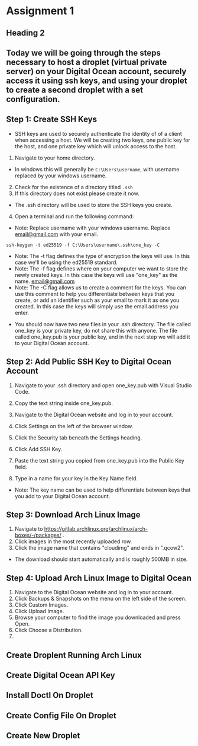 <!-- Start of the project -->
# Assignment 1
## Heading 2
## Today we will be going through the steps necessary to host a droplet (virtual private server) on your Digital Ocean account, securely access it using ssh keys, and using your droplet to create a second droplet with a set configuration.

## Step 1: Create SSH Keys
- SSH keys are used to securely authenticate the identity of of a client when accessing a host. We will be creating two keys, one public key for the host, and one private key which will unlock access to the host.
1. Navigate to your home directory. 
- In windows this will generally be `C:\Users\username`, with username replaced by your windows username.
2. Check for the existence of a directory titled `.ssh`
3. If this directory does not exist please create it now.
- The .ssh directory will be used to store the SSH keys you create.

4. Open a terminal and run the following command:
- Note: Replace username with your windows username. Replace email@gmail.com with your email.
```
ssh-keygen -t ed25519 -f C:\Users\username\.ssh\one_key -C 
```
- Note: The -t flag defines the type of encryption the keys will use. In this case we'll be using the ed25519 standard.
- Note: The -f flag defines where on your computer we want to store the newly created keys. In this case the keys will use "one_key" as the name. email@gmail.com
- Note: The -C flag allows us to create a comment for the keys. You can use this comment to help you differentiate between keys that you create, or add an identifier such as your email to mark it as one you created. In this case the keys will simply use the email address you enter.

* You should now have two new files in your .ssh directory. The file called one_key is your private key, do not share this with anyone. The file called one_key.pub is your public key, and in the next step we will add it to your Digital Ocean account. 

## Step 2: Add Public SSH Key to Digital Ocean Account
1. Navigate to your .ssh directory and open one_key.pub with Visual Studio Code.
2. Copy the text string inside one_key.pub.

3. Navigate to the Digital Ocean website and log in to your account.

4. Click Settings on the left of the browser window.

5. Click the Security tab beneath the Settings heading.

6. Click Add SSH Key.

7. Paste the text string you copied from one_key.pub into the Public Key field.

8. Type in a name for your key in the Key Name field.
- Note: The key name can be used to help differentiate between keys that you add to your Digital Ocean account. 


## Step 3: Download Arch Linux Image
1. Navigate to https://gitlab.archlinux.org/archlinux/arch-boxes/-/packages/ .
2. Click images in the most recently uploaded row.
3. Click the image name that contains "cloudimg" and ends in ".qcow2".
- The download should start automatically and is roughly 500MB in size.

## Step 4: Upload Arch Linux Image to Digital Ocean
1. Navigate to the Digital Ocean website and log in to your account.
2. Click Backups & Snapshots on the menu on the left side of the screen.
3. Click Custom Images.
4. Click Upload Image.
5. Browse your computer to find the image you downloaded and press Open.
6. Click Choose a Distribution.
7. 

## Create Droplent Running Arch Linux

## Create Digital Ocean API Key

## Install Doctl On Droplet

## Create Config File On Droplet

## Create New Droplet 